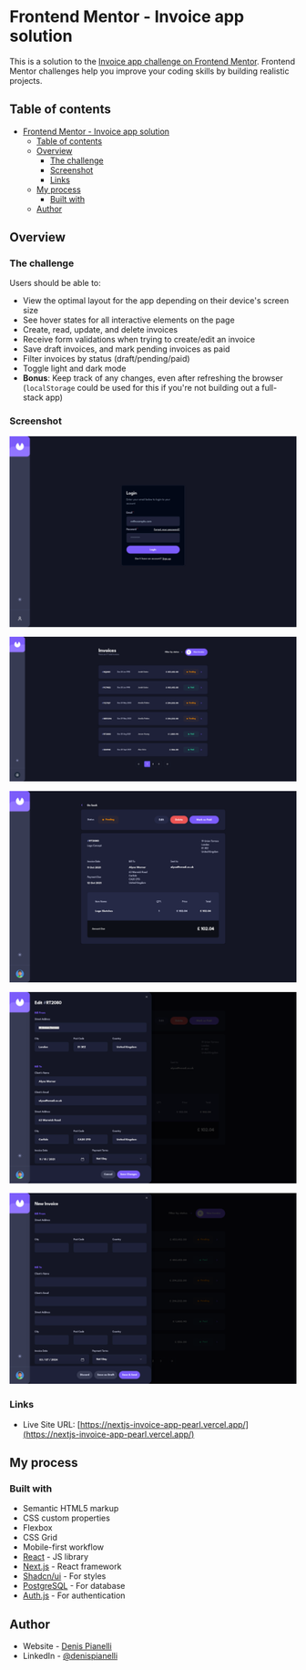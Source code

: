 # Frontend Mentor - Invoice app solution

This is a solution to the [Invoice app challenge on Frontend Mentor](https://www.frontendmentor.io/challenges/invoice-app-i7KaLTQjl). Frontend Mentor challenges help you improve your coding skills by building realistic projects.

## Table of contents

- [Frontend Mentor - Invoice app solution](#frontend-mentor---invoice-app-solution)
  - [Table of contents](#table-of-contents)
  - [Overview](#overview)
    - [The challenge](#the-challenge)
    - [Screenshot](#screenshot)
    - [Links](#links)
  - [My process](#my-process)
    - [Built with](#built-with)
  - [Author](#author)

## Overview

### The challenge

Users should be able to:

- View the optimal layout for the app depending on their device's screen size
- See hover states for all interactive elements on the page
- Create, read, update, and delete invoices
- Receive form validations when trying to create/edit an invoice
- Save draft invoices, and mark pending invoices as paid
- Filter invoices by status (draft/pending/paid)
- Toggle light and dark mode
- **Bonus**: Keep track of any changes, even after refreshing the browser (`localStorage` could be used for this if you're not building out a full-stack app)

### Screenshot

![login desktop screenshot](public/screenshots/login-desktop-screenshot.png)

![desktop screenshot](public/screenshots/invoice-desktop-screenshot.png)

![invoice detail desktop screenshot](public/screenshots/invoice-detail-desktop-screenshot.png)

![edit invoice desktop screenshot](public/screenshots/edit-invoice-desktop-screenshot.png)

![new invoice desktop screenshot](public/screenshots/new-invoice-desktop-screenshot.png)

### Links

- Live Site URL: [https://nextjs-invoice-app-pearl.vercel.app/](https://nextjs-invoice-app-pearl.vercel.app/)

## My process

### Built with

- Semantic HTML5 markup
- CSS custom properties
- Flexbox
- CSS Grid
- Mobile-first workflow
- [React](https://reactjs.org/) - JS library
- [Next.js](https://nextjs.org/) - React framework
- [Shadcn/ui](https://ui.shadcn.com/) - For styles
- [PostgreSQL](https://www.postgresql.org/) - For database
- [Auth.js](https://authjs.dev/) - For authentication

## Author

- Website - [Denis Pianelli](https://www.denispianelli.dev/en)
- LinkedIn - [@denispianelli](https://www.linkedin.com/in/denis-pianelli/)
